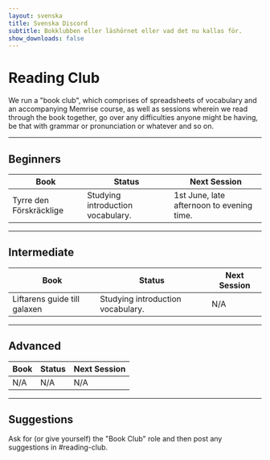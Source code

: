 ```yaml
---
layout: svenska
title: Svenska Discord
subtitle: Bokklubben eller läshörnet eller vad det nu kallas för.
show_downloads: false
---
```


# Reading Club

We run a "book club", which comprises of spreadsheets of vocabulary and an accompanying Memrise course, as well as sessions wherein we read through the book together, go over any difficulties anyone might be having, be that with grammar or pronunciation or whatever and so on.

<hr />

## Beginners

Book								| Status								| Next Session
-----------------------------------	| -------------------------------------	| -----------
Tyrre den Förskräcklige				| Studying introduction vocabulary.		| 1st June, late afternoon to evening time.

<hr />

## Intermediate

Book								| Status								| Next Session
-----------------------------------	| -------------------------------------	| -----------
Liftarens guide till galaxen		| Studying introduction vocabulary.		| N/A

<hr />

## Advanced

Book								| Status								| Next Session
-----------------------------------	| -------------------------------------	| -----------
N/A									| N/A									| N/A
<hr />

## Suggestions

Ask for (or give yourself) the "Book Club" role and then post any suggestions in #reading-club.